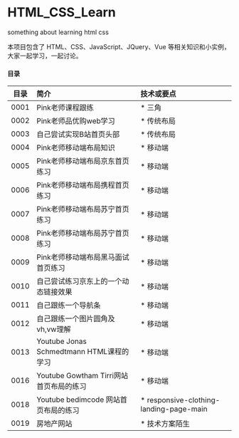 # HTML_CSS_Learn
something about learning html css

本项目包含了 HTML、CSS、JavaScript、JQuery、Vue 等相关知识和小实例，大家一起学习，一起讨论。


#### 目录

| 目录   |      简介      |  技术或要点 |
|:----------:|:-------------|:------|
| 0001 |  Pink老师课程跟练 | * 三角 |
| 0002 |  Pink老师品优购web学习 | * 传统布局 |
| 0003 |  自己尝试实现B站首页头部 | * 传统布局 |
| 0004 |  Pink老师移动端布局知识 | * 移动端 |
| 0005 |  Pink老师移动端布局京东首页练习| * 移动端 |
| 0006 |  Pink老师移动端布局携程首页练习| * 移动端 |
| 0007 |  Pink老师移动端布局苏宁首页练习| * 移动端 |
| 0008 |  Pink老师移动端布局苏宁首页练习| * 移动端 |
| 0009 |  Pink老师移动端布局黑马面试首页练习| * 移动端 |
| 0010 |  自己尝试练习京东上的一个动态链接效果| * 移动端 |
| 0011 |  自己跟练一个导航条| * 移动端 |
| 0012 |  自己跟练一个图片圆角及vh,vw理解| * 移动端 |
| 0013 |  Youtube Jonas Schmedtmann HTML课程的学习| * 移动端 |
| 0016 |  Youtube Gowtham Tirri网站首页布局的练习| * 移动端 |
| 0018 |  Youtube bedimcode 网站首页布局的练习| * responsive-clothing-landing-page-main |
| 0019 |  房地产网站 | * 技术方案陌生 |